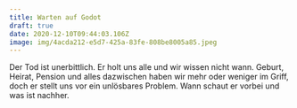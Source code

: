 ```yaml
---
title: Warten auf Godot
draft: true
date: 2020-12-10T09:44:03.106Z
image: img/4acda212-e5d7-425a-83fe-808be8005a85.jpeg
---
```

Der Tod ist unerbittlich. Er holt uns alle und wir wissen nicht wann. Geburt, Heirat, Pension und alles dazwischen haben wir mehr oder weniger im Griff, doch er stellt uns vor ein unlösbares Problem. Wann schaut er vorbei und was ist nachher.
